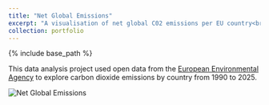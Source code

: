```yaml
---
title: "Net Global Emissions"
excerpt: "A visualisation of net global C02 emissions per EU country<br/><img src='https://grainnewrigley.github.io/TDC/images/Net Greenhouse Gas Emissions.png'>"
collection: portfolio
---
```

{% include base_path %}

This data analysis project used open data from the [European Environmental Agency](https://www.eea.europa.eu/en/datahub/featured-data/statistical-data/datahubitem-view/d22b842a-53f7-4c63-aa94-74d5fa1f4d40) to explore carbon dioxide emissions by country from 1990 to 2025. 

<img src="{{ base_path }}/images/Net Greenhouse Gas Emissions.png" alt="Net Global Emissions" class="project-image">

